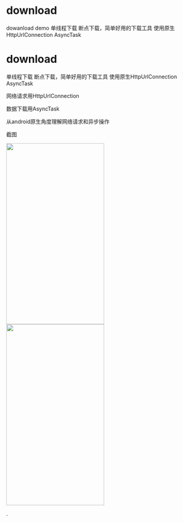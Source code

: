 # download
dowanload demo 单线程下载 断点下载，简单好用的下载工具 使用原生HttpUrlConnection AsyncTask

   
   # download  
    
单线程下载 断点下载，简单好用的下载工具 使用原生HttpUrlConnection AsyncTask   

网络请求用HttpUrlConnection  
   
数据下载用AsyncTask  
   
从android原生角度理解网络请求和异步操作  
  

截图
   
  
<img src="https://github.com/sanlisanlisanli/download/blob/master/image/01.jpg" width="260" height="480"/>   
   
     
     
<img src="https://github.com/sanlisanlisanli/download/blob/master/image/02.jpg" width="260" height="480"/>  
   
  
  .
